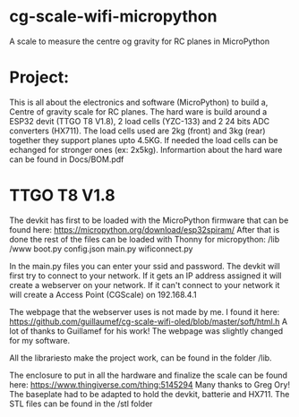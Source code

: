 # cg-scale-wifi-micropython
A scale to measure the centre og gravity for RC planes in MicroPython 

# Project:
This is all about the electronics and software (MicroPython) to build a, Centre of gravity scale for RC planes.
The hard ware is build around a ESP32 devit (TTGO T8 V1.8), 2 load cells (YZC-133) and 2 24 bits ADC converters (HX711).
The load cells used are 2kg (front) and 3kg (rear) together they support planes upto 4.5KG.
If needed the load cells can be echanged for stronger ones (ex: 2x5kg).
Informartion about the hard ware can be found in Docs/BOM.pdf

# TTGO T8 V1.8
The devkit has first to be loaded with the MicroPython firmware that can be found here: 
https://micropython.org/download/esp32spiram/
After that is done the rest of the files can be loaded with Thonny for micropython:
/lib
/www
boot.py
config.json
main.py
wificonnect.py

In the main.py files you can enter your ssid and password.
The devkit will first try to connect to your network.
If it gets an IP address assigned it will create a webserver on your network.
If it can't connect to your network it will create a Access Point (CGScale) on 192.168.4.1

The webpage that the webserver uses is not made by me. I found it here: 
https://github.com/guillaumef/cg-scale-wifi-oled/blob/master/soft/html.h
A lot of thanks to Guillamef for his work!
The webpage was slightly changed for my software.

All the librariesto make the project work, can be found in the folder /lib.

The enclosure to put in all the hardware and finalize the scale can be found here:
https://www.thingiverse.com/thing:5145294
Many thanks to Greg Ory!
The baseplate had to be adapted to hold the devkit, batterie and HX711.
The STL files can be found in the /stl folder

